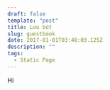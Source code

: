 ```yaml
---
draft: false
template: "post"
title: Lưu bút
slug: guestbook
date: 2017-01-01T03:48:03.125Z
description: ""
tags:
  - Static Page
---
```


Hi
